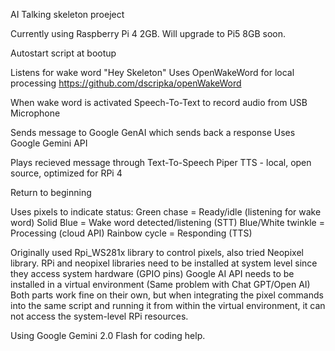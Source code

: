 AI Talking skeleton proeject

Currently using Raspberry Pi 4 2GB. Will upgrade to Pi5 8GB soon.

Autostart script at bootup

Listens for wake word "Hey Skeleton"
  Uses OpenWakeWord for local processing
  https://github.com/dscripka/openWakeWord

When wake word is activated
  Speech-To-Text to record audio from USB Microphone

Sends message to Google GenAI which sends back a response
  Uses Google Gemini API

Plays recieved message through Text-To-Speech
  Piper TTS - local, open source, optimized for RPi 4 


Return to beginning 



 
Uses pixels to indicate status:
  Green chase = Ready/idle (listening for wake word)
  Solid Blue = Wake word detected/listening (STT)
  Blue/White twinkle = Processing (cloud API)
  Rainbow cycle = Responding (TTS)

Originally used Rpi_WS281x library to control pixels, also tried Neopixel library. 
  RPi and neopixel libraries need to be installed at system level since they access system hardware (GPIO pins)
  Google AI API needs to be installed in a virtual environment (Same problem with Chat GPT/Open AI)
  Both parts work fine on their own, but when integrating the pixel commands into the same script and running it from within the virtual environment, it can not access the system-level RPi resources. 

  Using Google Gemini 2.0 Flash for coding help. 
